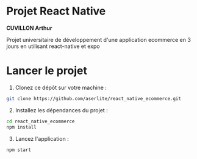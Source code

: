 
# Projet React Native 

**CUVILLON Arthur**

Projet universitaire de développement d'une application ecommerce en 3 jours en utilisant react-native et expo 

# Lancer le projet

1. Clonez ce dépôt sur votre machine :

```bash
git clone https://github.com/aserlite/react_native_ecommerce.git
```

2. Installez les dépendances du projet :

```bash
cd react_native_ecommerce
npm install
```

3. Lancez l'application :
```bash
npm start
```